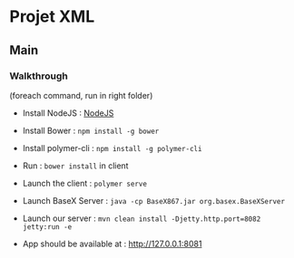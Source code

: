 # Projet XML 

## Main

### Walkthrough 

(foreach command, run in right folder)

- Install NodeJS : [NodeJS](https://nodejs.org/en/download/)

- Install Bower : `npm install -g bower`

- Install polymer-cli : `npm install -g polymer-cli`

- Run : `bower install` in client

- Launch the client : `polymer serve`

- Launch BaseX Server : `java -cp BaseX867.jar org.basex.BaseXServer`

- Launch our server : `mvn clean install -Djetty.http.port=8082 jetty:run -e`

- App should be available at : http://127.0.0.1:8081
